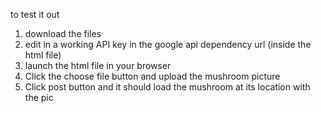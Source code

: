to test it out

1. download the files
2. edit in a working API key in the google api dependency url (inside the html file)
3. launch the html file in your browser
4. Click the choose file button and upload the mushroom picture
5. Click post button and it should load the mushroom at its location with the pic
